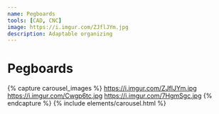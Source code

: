 ```yaml
---
name: Pegboards
tools: [CAD, CNC]
image: https://i.imgur.com/ZJflJYm.jpg
description: Adaptable organizing
---
```


# Pegboards

{% capture carousel_images %}
https://i.imgur.com/ZJflJYm.jpg
https://i.imgur.com/Cwgp6tc.jpg
https://i.imgur.com/7HgmSgc.jpg
{% endcapture %}
{% include elements/carousel.html %}